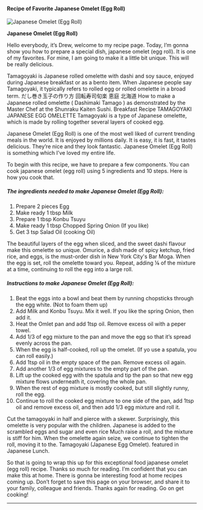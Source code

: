             

#### Recipe of Favorite Japanese Omelet (Egg Roll)

![Japanese Omelet (Egg Roll)](https://img-global.cpcdn.com/recipes/42db6b98065a63f1/751x532cq70/japanese-omelet-egg-roll-recipe-main-photo.jpg)

**Japanese Omelet (Egg Roll)**

Hello everybody, it’s Drew, welcome to my recipe page. Today, I’m gonna show you how to prepare a special dish, japanese omelet (egg roll). It is one of my favorites. For mine, I am going to make it a little bit unique. This will be really delicious.

Tamagoyaki is Japanese rolled omelette with dashi and soy sauce, enjoyed during Japanese breakfast or as a bento item. When Japanese people say Tamagoyaki, it typically refers to rolled egg or rolled omelette in a broad term. だし巻き玉子の作り方 回転寿司旬楽 恵庭 北海道 How to make a Japanese rolled omelette ( Dashimaki Tamago ) as demonstrated by the Master Chef at the Shunraku Kaiten Sushi. Breakfast Recipe TAMAGOYAKI JAPANESE EGG OMELETTE Tamagoyaki is a type of Japanese omelette, which is made by rolling together several layers of cooked egg.

Japanese Omelet (Egg Roll) is one of the most well liked of current trending meals in the world. It is enjoyed by millions daily. It is easy, it is fast, it tastes delicious. They’re nice and they look fantastic. Japanese Omelet (Egg Roll) is something which I’ve loved my entire life.

To begin with this recipe, we have to prepare a few components. You can cook japanese omelet (egg roll) using 5 ingredients and 10 steps. Here is how you cook that.

##### The ingredients needed to make Japanese Omelet (Egg Roll):

1.  Prepare 2 pieces Egg
2.  Make ready 1 tbsp Milk
3.  Prepare 1 tbsp Konbu Tsuyu
4.  Make ready 1 tbsp Chopped Spring Onion (If you like)
5.  Get 3 tsp Salad Oil (cooking Oil)

The beautiful layers of the egg when sliced, and the sweet dashi flavour make this omelette so unique. Omurice, a dish made of spicy ketchup, fried rice, and eggs, is the must-order dish in New York City's Bar Moga. When the egg is set, roll the omelette toward you. Repeat, adding ⅙ of the mixture at a time, continuing to roll the egg into a large roll.

##### Instructions to make Japanese Omelet (Egg Roll):

1.  Beat the eggs into a bowl and beat them by running chopsticks through the egg white. (Not to foam them up)
2.  Add Milk and Konbu Tsuyu. Mix it well. If you like the spring Onion, then add it.
3.  Heat the Omlet pan and add 1tsp oil. Remove excess oil with a peper towel.
4.  Add 1/3 of egg mixture to the pan and move the egg so that it’s spread evenly across the pan.
5.  When the egg is half-cooked, roll up the omelet. (If yo use a spatula, you can roll easily.)
6.  Add 1tsp oil in the empty space of the pan. Remove excess oil again.
7.  Add another 1/3 of egg mixtures to the empty part of the pan.
8.  Lift up the cooked egg with the spatula and tip the pan so that new egg mixture flows underneath it, covering the whole pan.
9.  When the rest of egg mixture is mostly cooked, but still slightly runny, roll the egg.
10.  Continue to roll the cooked egg mixture to one side of the pan, add 1tsp oil and remove excess oil, and then add 1/3 egg mixture and roll it.

Cut the tamagoyaki in half and pierce with a skewer. Surprisingly, this omelette is very popular with the children. Japanese is added to the scrambled eggs and sugar and even rice Much raise a roll, and the mixture is stiff for him. When the omelette again seize, we continue to tighten the roll, moving it to the. Tamagoyaki (Japanese Egg Omelet). featured in Japanese Lunch.

So that is going to wrap this up for this exceptional food japanese omelet (egg roll) recipe. Thanks so much for reading. I’m confident that you can make this at home. There is gonna be interesting food at home recipes coming up. Don’t forget to save this page on your browser, and share it to your family, colleague and friends. Thanks again for reading. Go on get cooking!

* * *